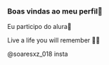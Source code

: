 ### Boas vindas ao meu perfil🌻

Eu participo do alura💙

Live a life you will remember 🖤🥀

@soaresxz_018 insta
